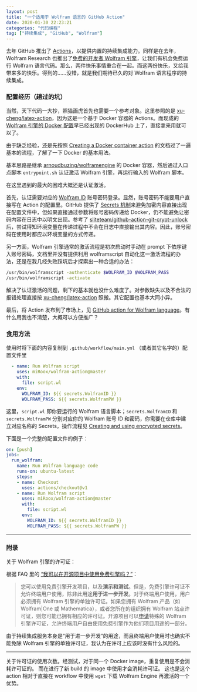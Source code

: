 ```yaml
---
layout: post
title: "一个适用于 Wolfram 语言的 GitHub Action"
date: 2020-01-30 22:23:21
categories: "代码编程"
tag: ["持续集成", "GitHub", "Wolfram"]
---
```


去年 GitHub 推出了 [Actions](https://github.com/features/actions)，以提供内置的持续集成能力。同样是在去年，Wolfram Research 也推出了[免费的开发者 Wolfram 引擎](https://www.wolfram.com/engine/)，让我们有机会免费运行 Wolfram 语言代码。那么，两件快乐事情重合在一起。而这两份快乐，又给我带来多的快乐。得到的……没错，就是我们期待已久的对 Wolfram 语言程序的持续集成。

<!--more-->

### 配置经历（趟过的坑）

当然，天下代码一大抄，照猫画虎首先也需要一个参考对象。这里参照的是 [xu-cheng/latex-action](https://github.com/xu-cheng/latex-action)，因为这是一个基于 Docker 容器的 Actions。而现成的 [Wolfram 引擎的 Docker 配置](https://hub.docker.com/r/arnoudbuzing/wolframengine)早已经出现的 DockerHub 上了，直接拿来用就可以了。

由于缺乏经验，还是先按照 [Creating a Docker container action](https://help.github.com/en/actions/automating-your-workflow-with-github-actions/creating-a-docker-container-action) 的文档过了一遍基本的流程，了解了一下 Docker 的基本用法。

基本思路是继承 [arnoudbuzing/wolframengine](https://hub.docker.com/r/arnoudbuzing/wolframengine) 的 Docker 容器，然后通过入口点脚本 `entrypoint.sh` 认证激活 Wolfram 引擎，再运行输入的 Wolfram 脚本。

在这里遇到的最大的困难大概还是认证激活。

首先，认证需要对应的 [Wolfram ID](https://account.wolfram.com/wolframid) 账号密码登录。显然，账号密码不能要用户直接写在 Action 的配置里。GitHub 提供了 [Secrets 机制](https://help.github.com/en/actions/automating-your-workflow-with-github-actions/creating-and-using-encrypted-secrets)来避免加密内容直接出现在配置文件中，但如果直接通过参数将账号密码传递给 Docker，仍不能避免让密码内容在日志中以明文出现。参考了 [sliteteam/github-action-git-crypt-unlock](https://github.com/sliteteam/github-action-git-crypt-unlock) 后，尝试得知环境变量在传递过程中不会在日志中直接输出其内容。因此，账号密码在使用时都应以环境变量的方式传递。

另一方面，Wolfram 引擎通常的激活流程是初次启动时手动在 prompt 下依序键入账号密码，文档里并没有提供利用 wolframscript 自动化这一激活流程的办法，还是在我几经失败踩坑后才探索出一种合适的办法：

```sh
/usr/bin/wolframscript -authenticate $WOLFRAM_ID $WOLFRAM_PASS
/usr/bin/wolframscript -activate
```

解决了认证激活的问题，剩下的基本就也没什么难度了。对参数缺失以及不合法的报错处理直接按  [xu-cheng/latex-action](https://github.com/xu-cheng/latex-action) 照搬。其它配置也基本大同小异。

最后，将 Action 发布到了市场上，见 [GitHub action for Wolfram language](https://github.com/marketplace/actions/github-action-for-wolfram-language)。有什么用我也不清楚，大概可以方便推广？

### 食用方法

使用时将下面的内容复制到 `.github/workflow/main.yml` （或者其它名字的）配置文件里

```yaml
  - name: Run Wolfram script
    uses: miRoox/wolfram-action@master
    with:
      file: script.wl
    env:
      WOLFRAM_ID: ${{ secrets.WolframID }}
      WOLFRAM_PASS: ${{ secrets.WolframPW }}
```

这里，`script.wl` 即你要运行的 Wolfram 语言脚本；`secrets.WolframID` 和 `secrets.WolframPW` 分别对应你的 Wolfram 账号 ID 和密码，你需要在仓库中建立对应名称的 Secrets，操作流程见 [Creating and using encrypted secrets](https://help.github.com/en/actions/automating-your-workflow-with-github-actions/creating-and-using-encrypted-secrets)。

下面是一个完整的配置文件的例子：

```yaml
on: [push]
jobs:
  run_wolfram:
    name: Run Wolfram language code
    runs-on: ubuntu-latest
    steps:
    - name: Checkout
      uses: actions/checkout@v1
    - name: Run Wolfram script
      uses: miRoox/wolfram-action@master
      with:
        file: script.wl
      env:
        WOLFRAM_ID: ${{ secrets.WolframID }}
        WOLFRAM_PASS: ${{ secrets.WolframPW }}
```

---

### 附录

关于 Wolfram 引擎的许可证：

根据 FAQ 里的 [“我可以在开源项目中使用免费引擎吗？”](https://www.wolfram.com/engine/faq/#can-i-use-the-free-engine-in-an-open-source-project)：

> 您可以使用免费引擎开发项目，以及**演示和测试**。但是，免费引擎许可证不允许终端用户使用，除非此用途**用于进一步开发**。对于终端用户使用，用户必须拥有 Wolfram 引擎的单独许可证。如果您拥有 Wolfram 产品（如 Wolfram|One 或 Mathematica），或者您所在的组织拥有 Wolfram 站点许可证，则您可能已拥有相应的许可证。开源项目可以[申请](https://www.wolframcloud.com/objects/forms/wolfram-engine-open-source)特殊的 Wolfram 引擎许可证，允许终端用户自由使用免费引擎作为他们项目用途的一部分。

由于持续集成服务本身是“用于进一步开发”的用途，而且终端用户使用时也确实不能免除 Wolfram 引擎的单独许可证，我认为在许可上应该时没有什么风险的。

---

关于许可证的使用次数。经测试，对于同一个 Docker image，重复使用是不会消耗许可证的。
而在进行了新 build 的 image 中使用才会消耗许可证。
这也是这个 action 相对于直接在 workflow 中使用 `wget` 下载 Wolfram Engine 再激活的一个优势。
